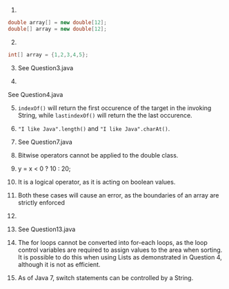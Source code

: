 1)
```java
double array[] = new double[12];
double[] array = new double[12];
```

2)
```java
int[] array = {1,2,3,4,5};
```

3) See Question3.java

4)
See Question4.java

5) `indexOf()` will return the first occurence of the target in the invoking String, while `lastindexOf()` will return the the last occurence.

6) `"I like Java".length()` and `"I like Java".charAt()`.

7) See Question7.java

8) Bitwise operators cannot be applied to the double class.

9) y = x < 0 ? 10 : 20;

10) It is a logical operator, as it is acting on boolean values.

11) Both these cases will cause an error, as the boundaries of an array are strictly enforced

12) >>>

13) See Question13.java

14) The for loops cannot be converted into for-each loops, as the loop control variables are required to assign values to the area when sorting. It is possible to do this when using Lists as demonstrated in Question 4, although it is not as efficient.

15) As of Java 7, switch statements can be controlled by a String.
